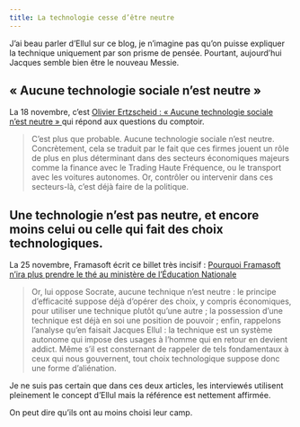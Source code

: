 ```yaml
---
title: La technologie cesse d’être neutre
---
```


J’ai beau parler d’Ellul sur ce blog, je n’imagine pas qu’on puisse expliquer la technique uniquement par son prisme de pensée. Pourtant, aujourd’hui Jacques semble bien être le nouveau Messie.

## « Aucune technologie sociale n’est neutre »

La 18 novembre, c’est [Olivier Ertzscheid : « Aucune technologie sociale n’est neutre »
](https://comptoir.org/2016/11/18/olivier-ertzscheid-aucune-technologie-sociale-nest-neutre/) qui répond aux questions du comptoir.

> C’est plus que probable. Aucune technologie sociale n’est neutre. Concrètement, cela se traduit par le fait que ces firmes jouent un rôle de plus en plus déterminant dans des secteurs économiques majeurs comme la finance avec le Trading Haute Fréquence, ou le transport avec les voitures autonomes. Or, contrôler ou intervenir dans ces secteurs-là, c’est déjà faire de la politique.

## Une technologie n’est pas neutre, et encore moins celui ou celle qui fait des choix technologiques.

La 25 novembre, Framasoft écrit ce billet très incisif : [Pourquoi Framasoft n’ira plus prendre le thé au ministère de l’Éducation Nationale](https://framablog.org/2016/11/25/pourquoi-framasoft-nira-plus-prendre-le-the-au-ministere-de-leducation-nationale/)  

> Or, lui oppose Socrate, aucune technique n’est neutre : le principe d’efficacité suppose déjà d’opérer des choix, y compris économiques, pour utiliser une technique plutôt qu’une autre ; la possession d’une technique est déjà en soi une position de pouvoir ; enfin, rappelons l’analyse qu’en faisait Jacques Ellul : la technique est un système autonome qui impose des usages à l’homme qui en retour en devient addict. Même s’il est consternant de rappeler de tels fondamentaux à ceux qui nous gouvernent, tout choix technologique suppose donc une forme d’aliénation.

Je ne suis pas certain que dans ces deux articles, les interviewés utilisent pleinement le concept d’Ellul mais la référence est nettement affirmée.

On peut dire qu’ils ont au moins choisi leur camp.


